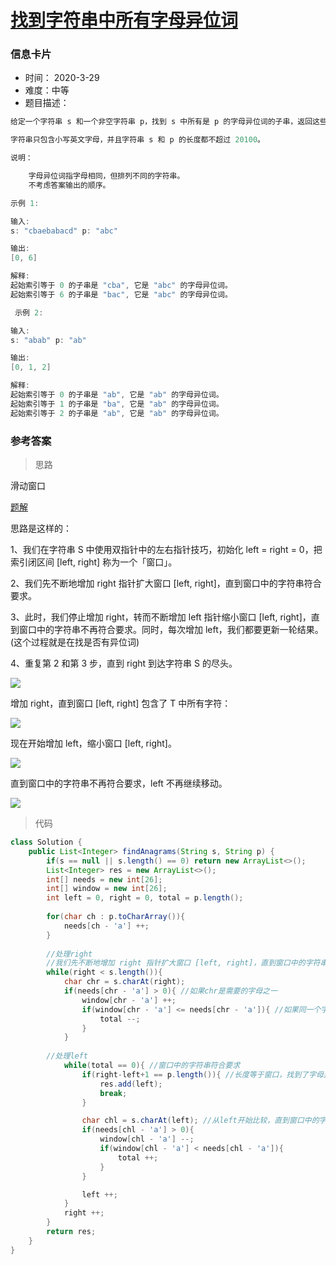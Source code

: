 # [找到字符串中所有字母异位词](https://leetcode-cn.com/problems/find-all-anagrams-in-a-string/)

### 信息卡片

- 时间： 2020-3-29
- 难度：中等
- 题目描述：

```java
给定一个字符串 s 和一个非空字符串 p，找到 s 中所有是 p 的字母异位词的子串，返回这些子串的起始索引。

字符串只包含小写英文字母，并且字符串 s 和 p 的长度都不超过 20100。

说明：

    字母异位词指字母相同，但排列不同的字符串。
    不考虑答案输出的顺序。

示例 1:

输入:
s: "cbaebabacd" p: "abc"

输出:
[0, 6]

解释:
起始索引等于 0 的子串是 "cba", 它是 "abc" 的字母异位词。
起始索引等于 6 的子串是 "bac", 它是 "abc" 的字母异位词。

 示例 2:

输入:
s: "abab" p: "ab"

输出:
[0, 1, 2]

解释:
起始索引等于 0 的子串是 "ab", 它是 "ab" 的字母异位词。
起始索引等于 1 的子串是 "ba", 它是 "ab" 的字母异位词。
起始索引等于 2 的子串是 "ab", 它是 "ab" 的字母异位词。
```



### 参考答案

> 思路

滑动窗口

[题解](https://leetcode-cn.com/problems/find-all-anagrams-in-a-string/solution/hua-dong-chuang-kou-tong-yong-si-xiang-jie-jue-zi-/)



思路是这样的：

1、我们在字符串 S 中使用双指针中的左右指针技巧，初始化 left = right = 0，把索引闭区间 [left, right] 称为一个「窗口」。

2、我们先不断地增加 right 指针扩大窗口 [left, right]，直到窗口中的字符串符合要求。

3、此时，我们停止增加 right，转而不断增加 left 指针缩小窗口 [left, right]，直到窗口中的字符串不再符合要求。同时，每次增加 left，我们都要更新一轮结果。(这个过程就是在找是否有异位词)

4、重复第 2 和第 3 步，直到 right 到达字符串 S 的尽头。

![](https://pic.leetcode-cn.com/39b7a9681c5b82760e01aec9b3b59c626abaf9b45239e5b7874e98aab8aa97b7-9c25b5d41cb910ba8318f10acadde3af05235ad4fb46c9567ec1a0181077c655-file_1561042836475.png)

增加 right，直到窗口 [left, right] 包含了 T 中所有字符： 

![](https://pic.leetcode-cn.com/3832c548c257af4f5ea2f58248b2fa28c5ffbf15e31aa935eb9ce3b331761809-7f2dd09e457657e9bcd1f7f23dcf7ee3adee660c1a863f553c05c3642ea8ee1a-file_1561042836483.png)

现在开始增加 left，缩小窗口 [left, right]。 

![](https://pic.leetcode-cn.com/998fc84dda34dd7e6637b3e6f9d8524d338808be4058fdcfd51cd07522f4dc13-e2ed1df5be6bb19eff01d951e46952cb66918f2f35cf31791ec19e4457798a4a-file_1561042836484.png)

直到窗口中的字符串不再符合要求，left 不再继续移动。 

![](https://pic.leetcode-cn.com/0da74cafbc6ede824ee717038f844c77f38151e73ccd38c281f0d9b3c933674e-57948bb4cd811c190a56e8836a3db8226226c0347c1fe43de96d62f47241f5ac-file_1561042836487.png)





> 代码


```java
class Solution {
    public List<Integer> findAnagrams(String s, String p) {
        if(s == null || s.length() == 0) return new ArrayList<>();
        List<Integer> res = new ArrayList<>();
        int[] needs = new int[26]; 
        int[] window = new int[26];
        int left = 0, right = 0, total = p.length(); 
        
        for(char ch : p.toCharArray()){
            needs[ch - 'a'] ++;
        }
        
        //处理right
        //我们先不断地增加 right 指针扩大窗口 [left, right]，直到窗口中的字符串符合要求
        while(right < s.length()){
            char chr = s.charAt(right);
            if(needs[chr - 'a'] > 0){ //如果chr是需要的字母之一
                window[chr - 'a'] ++;
                if(window[chr - 'a'] <= needs[chr - 'a']){ //如果同一个字母的个数没达到要求，total--
                    total --;
                } 
            }
            
        //处理left
            while(total == 0){ //窗口中的字符串符合要求
                if(right-left+1 == p.length()){ //长度等于窗口，找到了字母异位词
                    res.add(left);
                    break;
                } 

                char chl = s.charAt(left); //从left开始比较，直到窗口中的字符串不再符合要求，left 不再继续移动。
                if(needs[chl - 'a'] > 0){
                    window[chl - 'a'] --;
                    if(window[chl - 'a'] < needs[chl - 'a']){
                        total ++;
                    } 
                }

                left ++;
            }
            right ++;
        }
        return res;
    }
}
```

